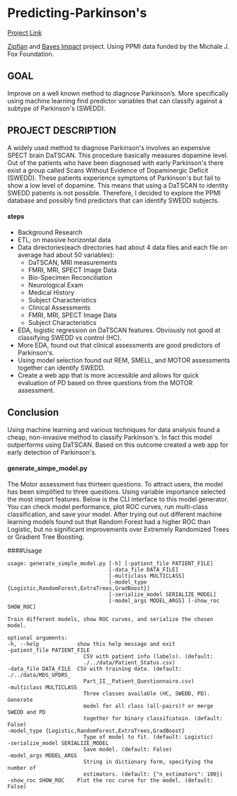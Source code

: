 Predicting-Parkinson's
=====================

[Project Link](http://www.mgomezm.com/)


[Zipfian](http://www.zipfianacademy.com/) and [Bayes Impact](http://www.bayesimpact.org/) project. Using PPMI data funded by the Michale J. Fox Foundation.

## GOAL
Improve on a well known method to diagnose Parkinson’s. More specifically using machine learning find predictor variables that can classify against a subtype of Parkinson's (SWEDD).

## PROJECT DESCRIPTION
A widely used method to diagnose Parkinson's involves an expensive SPECT brain DaTSCAN. This procedure basically measures dopamine level. Out of the patients who have been diagnosed with early Parkinson's there exist a group called Scans Without Evidence of Dopaminergic Deficit (SWEDD). These patients experience symptoms of Parkinson's but fail to show a low level of dopamine. This means that using a DaTSCAN to identity SWEDD patients is not possible. Therefore, I decided to explore the PPMI database and possibly find predictors that can identify SWEDD subjects.

#### steps
* Background Research
* ETL, on massive horizontal data
* Data directories(each directories had about 4 data files and each file on average had about 50 variables):
    * DaTSCAN, MRI measurements
    * FMRI, MRI, SPECT Image Data
    * Bio-Specimen Reconciliation
    * Neurological Exam
    * Medical History
    * Subject Characteristics
    * Clinical Assessments
    * FMRI, MRI, SPECT Image Data
    * Subject Characteristics
* EDA, logistic regression on DaTSCAN features. Obviously not good at classifying SWEDD vs control (HC).
* More EDA, found out that clinical assessments are good predictors of Parkinson's.
* Using model selection found out REM, SMELL, and  MOTOR assessments together can identify SWEDD.
* Create a web app that is more accessible and allows for quick evaluation of PD based on three questions from the MOTOR assessment.

## Conclusion
Using machine learning and various techniques for data analysis found a cheap, non-invasive method to classify Parkinson's. In fact this model outperforms using DaTSCAN. Based on this outcome created a web app for early detection of Parkinson's.

#### generate_simpe_model.py
The Motor assessment has thirteen questions. To attract users, the model has been simplified to three questions. Using variable importance selected the most import features. Below is the CLI interface to this model generator. You can check model performance, plot ROC curves, run multi-class classification, and save your model. After trying out out different machine learning models found out that Random Forest had a higher ROC than Logistic, but no significant improvements over Extremely Randomized Trees or Gradient Tree Boosting.

####Usage

    usage: generate_simple_model.py [-h] [-patient_file PATIENT_FILE]
                                    [-data_file DATA_FILE]
                                    [-multiclass MULTICLASS]
                                    [-model_type {Logistic,RandomForest,ExtraTrees,GradBoost}]
                                    [-serialize_model SERIALIZE_MODEL]
                                    [-model_args MODEL_ARGS] [-show_roc SHOW_ROC]

    Train different models, show ROC curves, and serialize the chosen model.

    optional arguments:
    -h, --help            show this help message and exit
    -patient_file PATIENT_FILE
                            CSV with patient info (labels). (default:
                            ./../data/Patient_Status.csv)
    -data_file DATA_FILE  CSV with training data. (default: ./../data/MDS_UPDRS_
                            Part_II__Patient_Questionnaire.csv)
    -multiclass MULTICLASS
                            Three classes available (HC, SWEDD, PD). Generate
                            model for all class (all-pairs)? or merge SWEDD and PD
                            together for binary classifcatoin. (default: False)
    -model_type {Logistic,RandomForest,ExtraTrees,GradBoost}
                            Type of model to fit. (default: Logistic)
    -serialize_model SERIALIZE_MODEL
                            Save model. (default: False)
    -model_args MODEL_ARGS
                            String in dictionary form, specifying the number of
                            estimators. (default: {"n_estimators": 100})
    -show_roc SHOW_ROC    Plot the roc curve for the model. (default: False)

